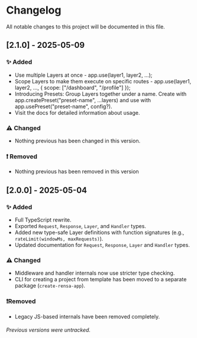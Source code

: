 # Changelog

All notable changes to this project will be documented in this file.

## [2.1.0] - 2025-05-09

### ✨ Added
- Use multiple Layers at once - app.use(layer1, layer2, ...);
- Scope Layers to make them execute on specific routes - app.use(layer1, layer2, ..., { scope: ["/dashboard", "/profile"] });
- Introducing Presets: Group Layers together under a name. Create with app.createPreset("preset-name", ...layers) and use with app.usePreset("preset-name", config?).
- Visit the docs for detailed information about usage.

### ⚠️ Changed
- Nothing previous has been changed in this version.

### ❗ Removed
- Nothing previous has been removed in this version

## [2.0.0] - 2025-05-04

### ✨ Added
- Full TypeScript rewrite.
- Exported `Request`, `Response`, `Layer`, and `Handler` types.
- Added new type-safe Layer definitions with function signatures (e.g., `rateLimit(windowMs, maxRequests)`).
- Updated documentation for `Request`, `Response`, `Layer` and `Handler` types.

### ⚠️ Changed
- Middleware and handler internals now use stricter type checking.
- CLI for creating a project from template has been moved to a separate package (`create-rensa-app`).

### ❗️Removed
- Legacy JS-based internals have been removed completely.

###### Previous versions were untracked.

